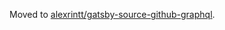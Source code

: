 Moved to [alexrintt/gatsby-source-github-graphql](https://github.com/alexrintt/gatsby-source-github-graphql/tree/master/packages/gatsby-source-github-graphql-discussions).
